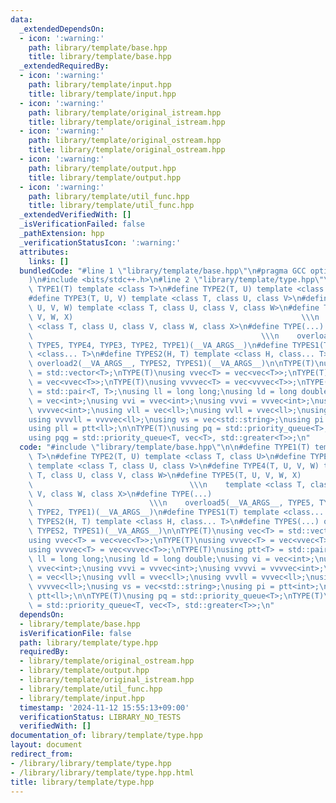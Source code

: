 ```yaml
---
data:
  _extendedDependsOn:
  - icon: ':warning:'
    path: library/template/base.hpp
    title: library/template/base.hpp
  _extendedRequiredBy:
  - icon: ':warning:'
    path: library/template/input.hpp
    title: library/template/input.hpp
  - icon: ':warning:'
    path: library/template/original_istream.hpp
    title: library/template/original_istream.hpp
  - icon: ':warning:'
    path: library/template/original_ostream.hpp
    title: library/template/original_ostream.hpp
  - icon: ':warning:'
    path: library/template/output.hpp
    title: library/template/output.hpp
  - icon: ':warning:'
    path: library/template/util_func.hpp
    title: library/template/util_func.hpp
  _extendedVerifiedWith: []
  _isVerificationFailed: false
  _pathExtension: hpp
  _verificationStatusIcon: ':warning:'
  attributes:
    links: []
  bundledCode: "#line 1 \"library/template/base.hpp\"\n#pragma GCC optimize(\"Ofast\"\
    )\n#include <bits/stdc++.h>\n#line 2 \"library/template/type.hpp\"\n\n#define\
    \ TYPE1(T) template <class T>\n#define TYPE2(T, U) template <class T, class U>\n\
    #define TYPE3(T, U, V) template <class T, class U, class V>\n#define TYPE4(T,\
    \ U, V, W) template <class T, class U, class V, class W>\n#define TYPE5(T, U,\
    \ V, W, X)                                                   \\\n    template\
    \ <class T, class U, class V, class W, class X>\n#define TYPE(...)           \
    \                                                   \\\n    overload5(__VA_ARGS__,\
    \ TYPE5, TYPE4, TYPE3, TYPE2, TYPE1)(__VA_ARGS__)\n#define TYPES1(T) template\
    \ <class... T>\n#define TYPES2(H, T) template <class H, class... T>\n#define TYPES(...)\
    \ overload2(__VA_ARGS__, TYPES2, TYPES1)(__VA_ARGS__)\n\nTYPE(T)\nusing vec<T>\
    \ = std::vector<T>;\nTYPE(T)\nusing vvec<T> = vec<vec<T>>;\nTYPE(T)\nusing vvvec<T>\
    \ = vec<vvec<T>>;\nTYPE(T)\nusing vvvvec<T> = vec<vvvec<T>>;\nTYPE(T)\nusing ptt<T>\
    \ = std::pair<T, T>;\nusing ll = long long;\nusing ld = long double;\nusing vi\
    \ = vec<int>;\nusing vvi = vvec<int>;\nusing vvvi = vvvec<int>;\nusing vvvvi =\
    \ vvvvec<int>;\nusing vll = vec<ll>;\nusing vvll = vvec<ll>;\nusing vvvll = vvvec<ll>;\n\
    using vvvvll = vvvvec<ll>;\nusing vs = vec<std::string>;\nusing pi = ptt<int>;\n\
    using pll = ptt<ll>;\n\nTYPE(T)\nusing pq = std::priority_queue<T>;\nTYPE(T)\n\
    using pqg = std::priority_queue<T, vec<T>, std::greater<T>>;\n"
  code: "#include \"library/template/base.hpp\"\n\n#define TYPE1(T) template <class\
    \ T>\n#define TYPE2(T, U) template <class T, class U>\n#define TYPE3(T, U, V)\
    \ template <class T, class U, class V>\n#define TYPE4(T, U, V, W) template <class\
    \ T, class U, class V, class W>\n#define TYPE5(T, U, V, W, X)                \
    \                                   \\\n    template <class T, class U, class\
    \ V, class W, class X>\n#define TYPE(...)                                    \
    \                          \\\n    overload5(__VA_ARGS__, TYPE5, TYPE4, TYPE3,\
    \ TYPE2, TYPE1)(__VA_ARGS__)\n#define TYPES1(T) template <class... T>\n#define\
    \ TYPES2(H, T) template <class H, class... T>\n#define TYPES(...) overload2(__VA_ARGS__,\
    \ TYPES2, TYPES1)(__VA_ARGS__)\n\nTYPE(T)\nusing vec<T> = std::vector<T>;\nTYPE(T)\n\
    using vvec<T> = vec<vec<T>>;\nTYPE(T)\nusing vvvec<T> = vec<vvec<T>>;\nTYPE(T)\n\
    using vvvvec<T> = vec<vvvec<T>>;\nTYPE(T)\nusing ptt<T> = std::pair<T, T>;\nusing\
    \ ll = long long;\nusing ld = long double;\nusing vi = vec<int>;\nusing vvi =\
    \ vvec<int>;\nusing vvvi = vvvec<int>;\nusing vvvvi = vvvvec<int>;\nusing vll\
    \ = vec<ll>;\nusing vvll = vvec<ll>;\nusing vvvll = vvvec<ll>;\nusing vvvvll =\
    \ vvvvec<ll>;\nusing vs = vec<std::string>;\nusing pi = ptt<int>;\nusing pll =\
    \ ptt<ll>;\n\nTYPE(T)\nusing pq = std::priority_queue<T>;\nTYPE(T)\nusing pqg\
    \ = std::priority_queue<T, vec<T>, std::greater<T>>;\n"
  dependsOn:
  - library/template/base.hpp
  isVerificationFile: false
  path: library/template/type.hpp
  requiredBy:
  - library/template/original_ostream.hpp
  - library/template/output.hpp
  - library/template/original_istream.hpp
  - library/template/util_func.hpp
  - library/template/input.hpp
  timestamp: '2024-11-12 15:55:13+09:00'
  verificationStatus: LIBRARY_NO_TESTS
  verifiedWith: []
documentation_of: library/template/type.hpp
layout: document
redirect_from:
- /library/library/template/type.hpp
- /library/library/template/type.hpp.html
title: library/template/type.hpp
---
```

